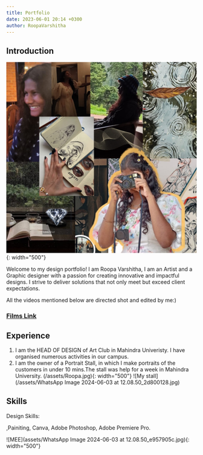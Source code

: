 ```yaml
---
title: Portfolio
date: 2023-06-01 20:14 +0300
author: RoopaVarshitha
---
```


## Introduction

![MEE](/assets/Roopa.jpg){: width="500"}

Welcome to my design portfolio! I am Roopa Varshitha, 
I am an Artist and a Graphic designer with a passion for creating innovative and impactful designs. I strive to deliver solutions that not only meet but exceed client expectations.

All the videos mentioned below are directed shot and edited by me:)
### [Films Link](https://drive.google.com/drive/folders/13GYXPDeWkVUJTwuvdAFXymTnL1j9ugJ9)

## Experience

1. I am the HEAD OF DESIGN of Art Club in Mahindra Univeristy. I have organised numerous activities in our campus.
2. I am the owner of a Portrait Stall, in which I make portraits of the customers in under 10 mins.The stall was help for a week in Mahindra University.
(/assets/Roopa.jpg){: width="500"}
![My stall](/assets/WhatsApp Image 2024-06-03 at 12.08.50_2d800128.jpg)

## Skills

Design Skills:

,Painiting, Canva, Adobe Photoshop, Adobe Premiere Pro.  

![MEE](assets/WhatsApp Image 2024-06-03 at 12.08.50_e957905c.jpg){: width="500"}





